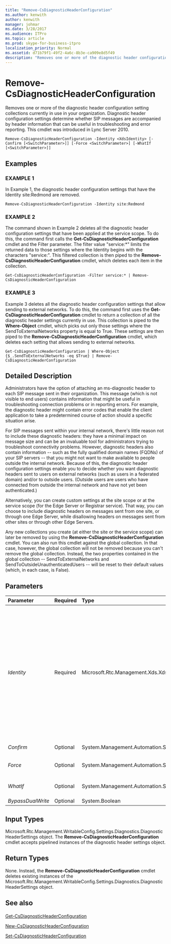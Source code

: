 ```yaml
---
title: "Remove-CsDiagnosticHeaderConfiguration"
ms.author: kenwith
author: kenwith
manager: johmar
ms.date: 3/28/2017
ms.audience: ITPro
ms.topic: article
ms.prod: skype-for-business-itpro
localization_priority: Normal
ms.assetid: d71b79f1-49f2-4a6c-8b3e-ca909e8d5f49
description: "Removes one or more of the diagnostic header configuration setting collections currently in use in your organization. Diagnostic header configuration settings determine whether SIP messages are accompanied by header information that can be useful in troubleshooting and error reporting. This cmdlet was introduced in Lync Server 2010."
---
```


# Remove-CsDiagnosticHeaderConfiguration
 
Removes one or more of the diagnostic header configuration setting collections currently in use in your organization. Diagnostic header configuration settings determine whether SIP messages are accompanied by header information that can be useful in troubleshooting and error reporting. This cmdlet was introduced in Lync Server 2010.
  
```
Remove-CsDiagnosticHeaderConfiguration -Identity <XdsIdentity> [-Confirm [<SwitchParameter>]] [-Force <SwitchParameter>] [-WhatIf [<SwitchParameter>]]

```

## Examples

### EXAMPLE 1

In Example 1, the diagnostic header configuration settings that have the Identity site:Redmond are removed. 
  
```
Remove-CsDiagnosticHeaderConfiguration -Identity site:Redmond
```

### EXAMPLE 2

The command shown in Example 2 deletes all the diagnostic header configuration settings that have been applied at the service scope. To do this, the command first calls the **Get-CsDiagnosticHeaderConfiguration** cmdlet and the Filter parameter. The filter value "service:*" limits the returned data to those settings where the Identity begins with the characters "service:". This filtered collection is then piped to the **Remove-CsDiagnosticHeaderConfiguration** cmdlet, which deletes each item in the collection.
  
```
Get-CsDiagnosticHeaderConfiguration -Filter service:* | Remove-CsDiagnosticHeaderConfiguration
```

### EXAMPLE 3

Example 3 deletes all the diagnostic header configuration settings that allow sending to external networks. To do this, the command first uses the **Get-CsDiagnosticHeaderConfiguration** cmdlet to return a collection of all the diagnostic header settings currently in use. This collection is piped to the **Where-Object** cmdlet, which picks out only those settings where the SendToExternalNetworks property is equal to True. These settings are then piped to the **Remove-CsDiagnosticHeaderConfiguration** cmdlet, which deletes each setting that allows sending to external networks.
  
```
Get-CsDiagnosticHeaderConfiguration | Where-Object {$_.SendToExternalNetworks -eq $True} | Remove-CsDiagnosticHeaderConfiguration
```

## Detailed Description

Administrators have the option of attaching an ms-diagnostic header to each SIP message sent in their organization. This message (which is not visible to end users) contains information that might be useful in troubleshooting connection problems or in reporting errors. For example, the diagnostic header might contain error codes that enable the client application to take a predetermined course of action should a specific situation arise.
  
For SIP messages sent within your internal network, there's little reason not to include these diagnostic headers: they have a minimal impact on message size and can be an invaluable tool for administrators trying to troubleshoot connectivity problems. However, diagnostic headers also contain information -- such as the fully qualified domain names (FQDNs) of your SIP servers -- that you might not want to make available to people outside the internal network. Because of this, the diagnostic header configuration settings enable you to decide whether you want diagnostic headers sent to users on external networks (such as users in a federated domain) and/or to outside users. (Outside users are users who have connected from outside the internal network and have not yet been authenticated.) 
  
Alternatively, you can create custom settings at the site scope or at the service scope (for the Edge Server or Registrar service). That way, you can choose to include diagnostic headers on messages sent from one site, or through one Edge Server, while disallowing headers on messages sent from other sites or through other Edge Servers.
  
Any new collections you create (at either the site or the service scope) can later be removed by using the **Remove-CsDiagnosticHeaderConfiguration** cmdlet. You can also run this cmdlet against the global collection. In that case, however, the global collection will not be removed because you can't remove the global collection. Instead, the two properties contained in the global collection -- SendToExternalNetworks and SendToOutsideUnauthenticatedUsers -- will be reset to their default values (which, in each case, is False).
  
## Parameters

|**Parameter**|**Required**|**Type**|**Description**|
|:-----|:-----|:-----|:-----|
| _Identity_ <br/> |Required  <br/> |Microsoft.Rtc.Management.Xds.XdsIdentity  <br/> |Unique identifier for the diagnostic header configuration settings to be removed. To remove settings configured at the site scope, use syntax similar to this:  `-Identity "site:Redmond"`. To remove settings configured at the service scope, use syntax similar to this:  `-Identity "service:EdgeServer:atl-edge-001.litwareinc.com"`.  <br/> The **Remove-CsDiagnosticHeaderConfiguration** cmdlet can also be run against the global configuration settings; in that case, use this syntax: `-Identity global`. Note, however, that the global settings will not actually be removed; instead, the properties found in the global settings will be reset to their default values.  <br/> |
| _Confirm_ <br/> |Optional  <br/> |System.Management.Automation.SwitchParameter  <br/> |Prompts you for confirmation before executing the command.  <br/> |
| _Force_ <br/> |Optional  <br/> |System.Management.Automation.SwitchParameter  <br/> |Suppresses the display of any non-fatal error message that might occur when running the command.  <br/> |
| _WhatIf_ <br/> |Optional  <br/> |System.Management.Automation.SwitchParameter  <br/> |Describes what would happen if you executed the command without actually executing the command.  <br/> |
| _BypassDualWrite_ <br/> |Optional  <br/> |System.Boolean  <br/> |PARAMVALUE: $true | $false  <br/> |
   
## Input Types

Microsoft.Rtc.Management.WritableConfig.Settings.Diagnostics.DiagnosticHeaderSettings object. The **Remove-CsDiagnosticHeaderConfiguration** cmdlet accepts pipelined instances of the diagnostic header settings object.
  
## Return Types

None. Instead, the **Remove-CsDiagnosticHeaderConfiguration** cmdlet deletes existing instances of the Microsoft.Rtc.Management.WritableConfig.Settings.Diagnostics.DiagnosticHeaderSettings object.
  
## See also

#### 

[Get-CsDiagnosticHeaderConfiguration](get-csdiagnosticheaderconfiguration.md)
  
[New-CsDiagnosticHeaderConfiguration](new-csdiagnosticheaderconfiguration.md)
  
[Set-CsDiagnosticHeaderConfiguration](set-csdiagnosticheaderconfiguration.md)


